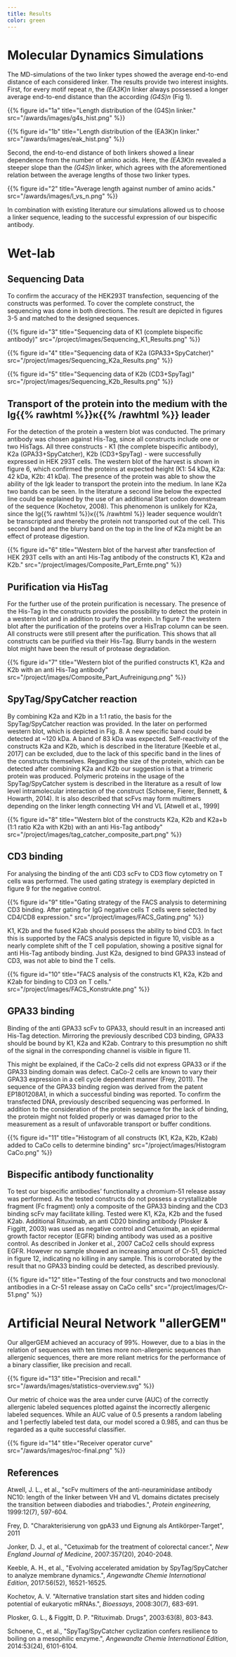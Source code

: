 ```yaml
---
title: Results
color: green
---
```


# Molecular Dynamics Simulations
The MD-simulations of the two linker types showed the average end-to-end distance of each considered linker. 
The results provide two interest insights. First, for every motif repeat *n*, the *(EA3K)n* linker always possessed a longer average end-to-end distance than the according *(G4S)n* (Fig 1).

{{% figure id="1a" title="Length distribution of the (G4S)n linker." src="/awards/images/g4s_hist.png" %}}

{{% figure id="1b" title="Length distribution of the (EA3K)n linker." src="/awards/images/eak_hist.png" %}}

Second, the end-to-end distance of both linkers showed a linear dependence from the number of amino acids. Here, the *(EA3K)n* revealed a steeper slope than the *(G4S)n* linker, which agrees with the aforementioned relation between the average lengths of those two linker types.

{{% figure id="2" title="Average length against number of amino acids." src="/awards/images/l_vs_n.png" %}}

In combination with existing literature our simulations allowed us to choose a linker sequence, leading to the successful expression of our bispecific antibody.

# Wet-lab

## Sequencing Data

To confirm the accuracy of the HEK293T transfection, sequencing of the constructs was performed. 
To cover the complete construct, the sequencing was done in both directions. 
The result are depicted in figures 3-5 and matched to the designed sequences.

{{% figure id="3" title="Sequencing data of K1 (complete bispecific antibody)" src="/project/images/Sequencing_K1_Results.png" %}}

{{% figure id="4" title="Sequencing data of K2a (GPA33+SpyCatcher)" src="/project/images/Sequencing_K2a_Results.png" %}}

{{% figure id="5" title="Sequencing data of K2b (CD3+SpyTag)" src="/project/images/Sequencing_K2b_Results.png" %}}


## Transport of the protein into the medium with the Ig{{% rawhtml %}}&kappa;{{% /rawhtml %}} leader

For the detection of the protein a western blot was conducted. 
The primary antibody was chosen against His-Tag, since all constructs include one or two HisTags. 
All three constructs - K1 (the complete bispecific antibody), K2a (GPA33+SpyCatcher), K2b (CD3+SpyTag) - were successfully expressed in HEK 293T cells. 
The western blot of the harvest is shown in figure 6, which confirmed the proteins at expected height (K1: 54 kDa, K2a: 42 kDa, K2b: 41 kDa). 
The presence of the protein was able to show the ability of the Igk leader to transport the protein into the medium. 
In lane K2a two bands can be seen. In the literature a second line below the expected line could be explained by the use of an additional Start codon downstream of the sequence (Kochetov, 2008). 
This phenomenon is unlikely for K2a, since the Ig{{% rawhtml %}}&kappa;{{% /rawhtml %}} leader sequence wouldn’t be transcripted and thereby the protein not transported out of the cell. 
This second band and the blurry band on the top in the line of K2a might be an effect of protease digestion. 

{{% figure id="6" title="Western blot of the harvest after transfection of HEK 293T cells with an anti His-Tag antibody of the constructs K1, K2a and K2b." src="/project/images/Composite_Part_Ernte.png" %}}


## Purification via HisTag

For the further use of the protein purification is necessary. 
The presence of the His-Tag in the constructs provides the possibility to detect the protein in a western blot and in addition to purify the protein. 
In figure 7 the western blot after the purification of the proteins over a HisTrap column can be seen. 
All constructs were still present after the purification. This shows that all constructs can be purified via their His-Tag. 
Blurry bands in the western blot might have been the result of protease degradation.

{{% figure id="7" title="Western blot of the purified constructs K1, K2a and K2b  with an anti His-Tag antibody" src="/project/images/Composite_Part_Aufreinigung.png" %}}


## SpyTag/SpyCatcher reaction

By combining K2a and K2b in a 1:1 ratio, the basis for the SpyTag/SpyCatcher reaction was provided. 
In the later on performed western blot, which is depicted in Fig. 8. A new specific band could be detected at ~120 kDa.
 A band of 83 kDa was expected. Self-reactivity of the constructs K2a and K2b, which is described in the literature \[Keeble et al., 2017\] can be excluded, 
due to the lack of this specific band in the lines of the constructs themselves. 
Regarding the size of the protein, which can be detected after combining K2a and K2b our suggestion is that a trimeric protein was produced. Polymeric proteins in the usage of the SpyTag/SpyCatcher system is described in the literature as a result of low level intramolecular interaction of the construct (Schoene, Fierer, Bennett, & Howarth, 2014). It is also described that scFvs may form multimers depending on the linker length connecting VH and VL \[Atwell et al., 1999\]

{{% figure id="8" title="Western blot of the constructs K2a, K2b and K2a+b (1:1 ratio K2a with K2b) with an anti His-Tag antibody" src="/project/images/tag_catcher_composite_part.png" %}}


## CD3 binding

For analysing the binding of the anti CD3 scFv to CD3 flow cytometry on T cells was performed. 
The used gating strategy is exemplary depicted in figure 9 for the negative control. 

{{% figure id="9" title="Gating strategy of the FACS analysis to determining CD3 binding. After gating for IgG negative cells T cells were selected by CD4/CD8 expression." src="/project/images/FACS_Gating.png" %}}

K1, K2b and the fused K2ab should possess the ability to bind CD3. 
In fact this is supported by the FACS analysis depicted in figure 10, visible as a nearly complete shift of the T cell population, 
showing a positive signal for anti His-Tag antibody binding. 
Just K2a, designed to bind GPA33 instead of CD3, was not able to bind the T cells.

{{% figure id="10" title="FACS analysis of the constructs K1, K2a, K2b and K2ab for binding to CD3 on T cells." src="/project/images/FACS_Konstrukte.png" %}}


## GPA33 binding

Binding of the anti GPA33 scFv to GPA33, should result in an increased anti His-Tag detection. 
Mirroring the previously described CD3 binding, GPA33 should be bound by K1, K2a and K2ab. 
Contrary to this presumption no shift of the signal in the corresponding channel is visible in figure 11.

This might be explained, if the CaCo-2 cells did not express GPA33 or if the GPA33 binding domain was defect. 
CaCo-2 cells are known to vary their GPA33 expression in a cell cycle dependent manner (Frey, 2011). 
The sequence of  the GPA33 binding region was derived from the patent EP1801208A1, in which a successful binding was reported. 
To confirm the transfected DNA, previously described sequencing was performed. 
In addition to the consideration of the protein sequence for the lack of binding, 
the protein might not folded properly or was damaged prior to the measurement as a result of unfavorable transport or buffer conditions. 

{{% figure id="11" title="Histogram of all constructs (K1, K2a, K2b, K2ab) added to CaCo cells to determine binding" src="/project/images/Histogram CaCo.png" %}}


## Bispecific antibody functionality

To test our bispecific antibodies’ functionality a chromium-51 release assay was performed. 
As the tested constructs do not possess a crystallizable fragment (Fc fragment) only a composite of the GPA33 binding and the CD3 binding scFv may facilitate killing. 
Tested were K1, K2a, K2b and the fused K2ab. Additional Rituximab, an anti CD20 binding antibody (Plosker & Figgitt, 2003) was used as negative control and Cetuximab, 
an epidermal growth factor receptor (EGFR) binding antibody was used as a positive control.
As described in Jonker et al., 2007 CaCo2 cells should express EGFR. However no sample showed an increasing amount of Cr-51, 
depicted in figure 12, indicating no killing in any sample. 
This is corroborated by the result that no GPA33 binding could be detected, as described previously. 

{{% figure id="12" title="Testing of the four constructs and two monoclonal antibodies in a Cr-51 release assay on CaCo cells" src="/project/images/Cr-51.png" %}}




# Artificial Neural Network "allerGEM"

Our allgerGEM achieved an accuracy of 99%. However, due to a bias in the relation of sequences with ten times more non-allergenic sequences than allergenic sequences, there are more reliant metrics for the performance of a binary classifier, like precision and recall. 

{{% figure id="13" title="Precision and recall." src="/awards/images/statistics-overview.svg" %}}

Our metric of choice was the area under curve (AUC) of the correctly allergenic labeled sequences plotted against the incorrectly allergenic labeled sequences. While an AUC value of 0.5 presents a random labeling and 1 perfectly labeled test data, our model scored a 0.985, and can thus be regarded as a quite successful classifier.

{{% figure id="14" title="Receiver operator curve" src="/awards/images/roc-final.png" %}}

## References

Atwell, J. L., et al., "scFv multimers of the anti-neuraminidase antibody NC10: length of the linker between VH and VL domains dictates precisely the transition between diabodies and triabodies.", *Protein engineering*, 1999:12(7), 597-604.

Frey, D. "Charakterisierung von gpA33 und Eignung als Antikörper-Target", 2011

Jonker, D. J., et al., "Cetuximab for the treatment of colorectal cancer.", *New England Journal of Medicine*, 2007:357(20), 2040-2048.

Keeble, A. H., et al., "Evolving accelerated amidation by SpyTag/SpyCatcher to analyze membrane dynamics.", *Angewandte Chemie International Edition*, 2017:56(52), 16521-16525.

Kochetov, A. V. "Alternative translation start sites and hidden coding potential of eukaryotic mRNAs.",  *Bioessays*, 2008:30(7), 683-691.

Plosker, G. L., & Figgitt, D. P. "Rituximab. Drugs", 2003:63(8), 803-843.

Schoene, C., et al., "SpyTag/SpyCatcher cyclization confers resilience to boiling on a mesophilic enzyme.", *Angewandte Chemie International Edition*, 2014:53(24), 6101-6104.
